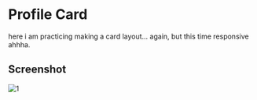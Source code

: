 # Profile Card
here i am practicing making a card layout... again, but this time responsive ahhha.
## Screenshot
![1](https://user-images.githubusercontent.com/52210745/105629442-e6246580-5e7d-11eb-8755-74bb5530f4b9.PNG)
